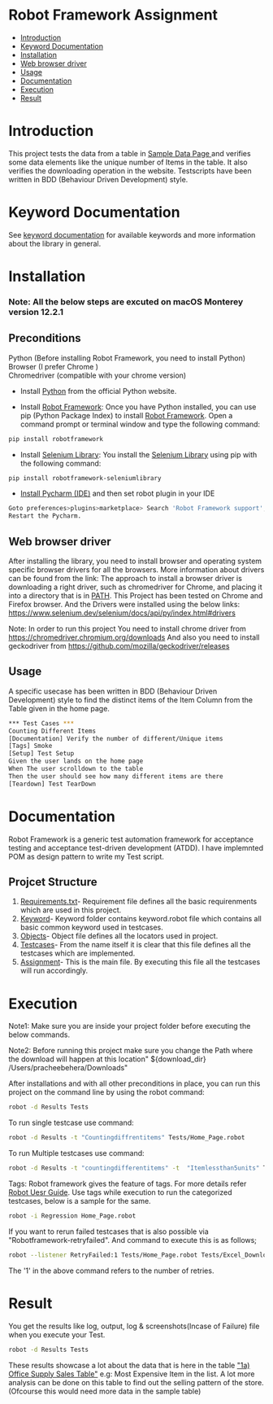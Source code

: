 
# Robot Framework Assignment


- [Introduction](https://www.python.org/)
- [Keyword Documentation](https://robotframework.org/robotframework/latest/RobotFrameworkUserGuide.html)
- [Installation]()
- [Web browser driver](https://www.selenium.dev/selenium/docs/api/py/index.html#drivers )
- [Usage]()
- [Documentation]()
- [Execution]()
- [Result]()



# Introduction

This project tests the data from a table in [Sample Data Page ](https://contextures.com/xlsampledata01.html#data) and verifies some data elements like the unique number of Items in the table.
It also verifies the downloading operation in the website. Testscripts have been written in BDD (Behaviour Driven Development) style.

# Keyword Documentation

See [keyword documentation](https://robotframework.org/SeleniumLibrary/SeleniumLibrary.html) for available keywords and more information about the library in general.

# Installation

### Note: All the below steps are excuted on macOS Monterey version 12.2.1

## Preconditions
Python (Before installing Robot Framework, you need to install Python)  
Browser (I prefer Chrome )  
Chromedriver (compatible with your chrome version)
- Install [Python](https://www.python.org/) from the official Python website.


- Install [Robot Framework](https://robotframework.org/): Once you have Python installed, you can use pip (Python Package Index) to install [Robot Framework](https://robotframework.org/). Open a command prompt or terminal window and type the following command:

```bash
pip install robotframework
```

- Install [Selenium Library](https://robotframework.org/SeleniumLibrary/SeleniumLibrary.html): You install the [Selenium Library](https://robotframework.org/SeleniumLibrary/SeleniumLibrary.html) using pip with the following command:

```bash
pip install robotframework-seleniumlibrary
```
- [Install Pycharm (IDE)](https://www.jetbrains.com/pycharm/download/#section=mac) and then set robot plugin in your IDE
```bash
Goto preferences>plugins>marketplace> Search 'Robot Framework support', 'Robot Framework helper', 'Run Robot framework TestCase' and 'Run Robot framework file' over there. Add all these into your plugin.
Restart the Pycharm.
``` 

## Web browser driver
After installing the library, you need to install browser and operating system specific browser drivers for all the browsers.
More information about drivers can be found from the link:
The approach to install a browser driver is downloading a right driver, such as chromedriver for Chrome, and placing it into a directory that is in [PATH](https://en.wikipedia.org/wiki/PATH_(variable)). 
This Project has been tested on Chrome and Firefox browser. And the Drivers were installed using the below links:
https://www.selenium.dev/selenium/docs/api/py/index.html#drivers 

Note: In order to run this project You need to install chrome driver from https://chromedriver.chromium.org/downloads
And 
also you need to install geckodriver from https://github.com/mozilla/geckodriver/releases

## Usage

A specific usecase has been written in BDD (Behaviour Driven Development) style to find the distinct items of the Item Column from the Table given in the home page.

```bash
*** Test Cases ***
Counting Different Items
[Documentation] Verify the number of different/Unique items
[Tags] Smoke
[Setup] Test Setup
Given the user lands on the home page
When The user scrolldown to the table
Then the user should see how many different items are there
[Teardown] Test TearDown
```
# Documentation
Robot Framework is a generic test automation framework for acceptance testing and acceptance test-driven development (ATDD). I have implemnted POM as design pattern to write my Test script.

## Projcet Structure

1. [Requirements.txt]()- Requirement file defines all the basic requirenments which are used in this project.  
2. [Keyword]()- Keyword folder contains keyword.robot file which contains all basic common keyword used in testcases.
3. [Objects]()- Object file defines all the locators used in project.   
4. [Testcases]()- From the name itself it is clear that this file defines all the testcases which are implemented.  
5. [Assignment]()- This is the main file. By executing this file all the testcases will run accordingly.


# Execution


 Note1: Make sure you are inside your project folder before executing the below commands. 

 Note2: Before running this project make sure you change the Path where the download will happen at this location" ${download_dir}    /Users/pracheebehera/Downloads"
 
After installations and with all other preconditions in place, you can run this project on the command line by using the robot command:
```bash
robot -d Results Tests
```

To run single testcase use command:
```bash
robot -d Results -t "Countingdiffrentitems" Tests/Home_Page.robot
```
To run Multiple testcases use command:
```bash
robot -d Results -t "countingdifferentitems" -t  "Itemlessthan5units" Tests/Home_Page.robot
```
Tags: Robot framework gives the feature of tags. For more details refer [Robot Uesr Guide](http://robotframework.org/robotframework/latest/RobotFrameworkUserGuide.html#id540). Use tags while execution to run the categorized testcases, below is a sample for the same.
```bash
robot -i Regression Home_Page.robot 
```
If you want to rerun failed testcases that is also possible via "Robotframework-retryfailed". And command to execute this is as follows;
```bash
robot --listener RetryFailed:1 Tests/Home_Page.robot Tests/Excel_Download.robot
```
The '1' in the above command refers to the number of retries.
# Result
You get the results like log, output, log & screenshots(Incase of Failure) file when you execute your Test.
```bash
robot -d Results Tests 
```
These results showcase a lot about the data that is here in the table
["1a) Office Supply Sales Table"](https://contextures.com/xlsampledata01.html#data)
e.g: Most Expensive Item in the list. A lot more analysis can be done on this table to find out the selling pattern of the store. 
(Ofcourse this would need more data in the sample table)

